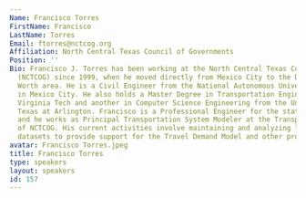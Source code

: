 ```yaml
---
Name: Francisco Torres
FirstName: Francisco
LastName: Torres
Email: ftorres@nctcog.org
Affiliation: North Central Texas Council of Governments
Position: ''
Bio: Francisco J. Torres has been working at the North Central Texas Council of Governments
  (NCTCOG) since 1999, when he moved directly from Mexico City to the Dallas-Fort
  Worth area. He is a Civil Engineer from the National Autonomous University of Mexico,
  in Mexico City. He also holds a Master Degree in Transportation Engineering from
  Virginia Tech and another in Computer Science Engineering from the University of
  Texas at Arlington. Francisco is a Professional Engineer for the state of Texas,
  and he works as Principal Transportation System Modeler at the Transportation Department
  of NCTCOG. His current activities involve maintaining and analyzing large transportation
  datasets to provide support for the Travel Demand Model and other program areas.
avatar: Francisco Torres.jpeg
title: Francisco Torres
type: speakers
layout: speakers
id: 157
---
```

